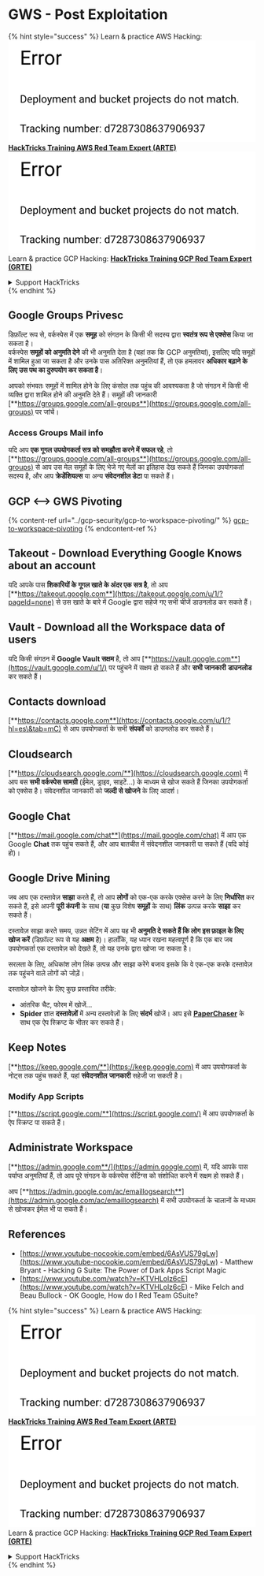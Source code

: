 # GWS - Post Exploitation

{% hint style="success" %}
Learn & practice AWS Hacking:<img src="../../.gitbook/assets/image (1) (1).png" alt="" data-size="line">[**HackTricks Training AWS Red Team Expert (ARTE)**](https://training.hacktricks.xyz/courses/arte)<img src="../../.gitbook/assets/image (1) (1).png" alt="" data-size="line">\
Learn & practice GCP Hacking: <img src="../../.gitbook/assets/image (2).png" alt="" data-size="line">[**HackTricks Training GCP Red Team Expert (GRTE)**<img src="../../.gitbook/assets/image (2).png" alt="" data-size="line">](https://training.hacktricks.xyz/courses/grte)

<details>

<summary>Support HackTricks</summary>

* Check the [**subscription plans**](https://github.com/sponsors/carlospolop)!
* **Join the** 💬 [**Discord group**](https://discord.gg/hRep4RUj7f) or the [**telegram group**](https://t.me/peass) or **follow** us on **Twitter** 🐦 [**@hacktricks\_live**](https://twitter.com/hacktricks\_live)**.**
* **Share hacking tricks by submitting PRs to the** [**HackTricks**](https://github.com/carlospolop/hacktricks) and [**HackTricks Cloud**](https://github.com/carlospolop/hacktricks-cloud) github repos.

</details>
{% endhint %}

## Google Groups Privesc

डिफ़ॉल्ट रूप से, वर्कस्पेस में एक **समूह** को संगठन के किसी भी सदस्य द्वारा **स्वतंत्र रूप से एक्सेस** किया जा सकता है।\
वर्कस्पेस **समूहों को अनुमति देने** की भी अनुमति देता है (यहां तक कि GCP अनुमतियां), इसलिए यदि समूहों में शामिल हुआ जा सकता है और उनके पास अतिरिक्त अनुमतियां हैं, तो एक हमलावर **अधिकार बढ़ाने के लिए उस पथ का दुरुपयोग कर सकता है**।

आपको संभवतः समूहों में शामिल होने के लिए कंसोल तक पहुंच की आवश्यकता है जो संगठन में किसी भी व्यक्ति द्वारा शामिल होने की अनुमति देते हैं। समूहों की जानकारी [**https://groups.google.com/all-groups**](https://groups.google.com/all-groups) पर जांचें।

### Access Groups Mail info

यदि आप **एक गूगल उपयोगकर्ता सत्र को समझौता करने में सफल रहे**, तो [**https://groups.google.com/all-groups**](https://groups.google.com/all-groups) से आप उस मेल समूहों के लिए भेजे गए मेलों का इतिहास देख सकते हैं जिनका उपयोगकर्ता सदस्य है, और आप **क्रेडेंशियल्स** या अन्य **संवेदनशील डेटा** पा सकते हैं।

## GCP <--> GWS Pivoting

{% content-ref url="../gcp-security/gcp-to-workspace-pivoting/" %}
[gcp-to-workspace-pivoting](../gcp-security/gcp-to-workspace-pivoting/)
{% endcontent-ref %}

## Takeout - Download Everything Google Knows about an account

यदि आपके पास **शिकारियों के गूगल खाते के अंदर एक सत्र है**, तो आप [**https://takeout.google.com**](https://takeout.google.com/u/1/?pageId=none) से उस खाते के बारे में Google द्वारा सहेजे गए सभी चीजें डाउनलोड कर सकते हैं।

## Vault - Download all the Workspace data of users

यदि किसी संगठन में **Google Vault सक्षम** है, तो आप [**https://vault.google.com**](https://vault.google.com/u/1/) पर पहुंचने में सक्षम हो सकते हैं और **सभी** **जानकारी** **डाउनलोड** कर सकते हैं।

## Contacts download

[**https://contacts.google.com**](https://contacts.google.com/u/1/?hl=es\&tab=mC) से आप उपयोगकर्ता के सभी **संपर्कों** को डाउनलोड कर सकते हैं।

## Cloudsearch

[**https://cloudsearch.google.com/**](https://cloudsearch.google.com) में आप बस **सभी वर्कस्पेस सामग्री** (ईमेल, ड्राइव, साइटें...) के माध्यम से खोज सकते हैं जिनका उपयोगकर्ता को एक्सेस है। संवेदनशील जानकारी को **जल्दी से खोजने** के लिए आदर्श।

## Google Chat

[**https://mail.google.com/chat**](https://mail.google.com/chat) में आप एक Google **Chat** तक पहुंच सकते हैं, और आप बातचीत में संवेदनशील जानकारी पा सकते हैं (यदि कोई हो)।

## Google Drive Mining

जब आप एक दस्तावेज़ **साझा** करते हैं, तो आप **लोगों** को एक-एक करके एक्सेस करने के लिए **निर्धारित** कर सकते हैं, इसे अपनी **पूरी कंपनी** के साथ (**या** कुछ विशेष **समूहों** के साथ) **लिंक** उत्पन्न करके **साझा** कर सकते हैं।

दस्तावेज़ साझा करते समय, उन्नत सेटिंग में आप यह भी **अनुमति दे सकते हैं कि लोग इस फ़ाइल के लिए खोज करें** (डिफ़ॉल्ट रूप से यह **अक्षम** है)। हालाँकि, यह ध्यान रखना महत्वपूर्ण है कि एक बार जब उपयोगकर्ता एक दस्तावेज़ को देखते हैं, तो यह उनके द्वारा खोजा जा सकता है।

सरलता के लिए, अधिकांश लोग लिंक उत्पन्न और साझा करेंगे बजाय इसके कि वे एक-एक करके दस्तावेज़ तक पहुंचने वाले लोगों को जोड़ें।

दस्तावेज़ खोजने के लिए कुछ प्रस्तावित तरीके:

* आंतरिक चैट, फोरम में खोजें...
* **Spider** ज्ञात **दस्तावेज़ों** में अन्य दस्तावेज़ों के लिए **संदर्भ** खोजें। आप इसे [**PaperChaser**](https://github.com/mandatoryprogrammer/PaperChaser) के साथ एक ऐप स्क्रिप्ट के भीतर कर सकते हैं।

## **Keep Notes**

[**https://keep.google.com/**](https://keep.google.com) में आप उपयोगकर्ता के नोट्स तक पहुंच सकते हैं, यहां **संवेदनशील** **जानकारी** सहेजी जा सकती है।

### Modify App Scripts

[**https://script.google.com/**](https://script.google.com/) में आप उपयोगकर्ता के ऐप स्क्रिप्ट पा सकते हैं।

## **Administrate Workspace**

[**https://admin.google.com**/](https://admin.google.com) में, यदि आपके पास पर्याप्त अनुमतियां हैं, तो आप पूरे संगठन के वर्कस्पेस सेटिंग्स को संशोधित करने में सक्षम हो सकते हैं।

आप [**https://admin.google.com/ac/emaillogsearch**](https://admin.google.com/ac/emaillogsearch) में सभी उपयोगकर्ता के चालानों के माध्यम से खोजकर ईमेल भी पा सकते हैं।

## References

* [https://www.youtube-nocookie.com/embed/6AsVUS79gLw](https://www.youtube-nocookie.com/embed/6AsVUS79gLw) - Matthew Bryant - Hacking G Suite: The Power of Dark Apps Script Magic
* [https://www.youtube.com/watch?v=KTVHLolz6cE](https://www.youtube.com/watch?v=KTVHLolz6cE) - Mike Felch and Beau Bullock - OK Google, How do I Red Team GSuite?

{% hint style="success" %}
Learn & practice AWS Hacking:<img src="../../.gitbook/assets/image (1) (1).png" alt="" data-size="line">[**HackTricks Training AWS Red Team Expert (ARTE)**](https://training.hacktricks.xyz/courses/arte)<img src="../../.gitbook/assets/image (1) (1).png" alt="" data-size="line">\
Learn & practice GCP Hacking: <img src="../../.gitbook/assets/image (2).png" alt="" data-size="line">[**HackTricks Training GCP Red Team Expert (GRTE)**<img src="../../.gitbook/assets/image (2).png" alt="" data-size="line">](https://training.hacktricks.xyz/courses/grte)

<details>

<summary>Support HackTricks</summary>

* Check the [**subscription plans**](https://github.com/sponsors/carlospolop)!
* **Join the** 💬 [**Discord group**](https://discord.gg/hRep4RUj7f) or the [**telegram group**](https://t.me/peass) or **follow** us on **Twitter** 🐦 [**@hacktricks\_live**](https://twitter.com/hacktricks\_live)**.**
* **Share hacking tricks by submitting PRs to the** [**HackTricks**](https://github.com/carlospolop/hacktricks) and [**HackTricks Cloud**](https://github.com/carlospolop/hacktricks-cloud) github repos.

</details>
{% endhint %}
